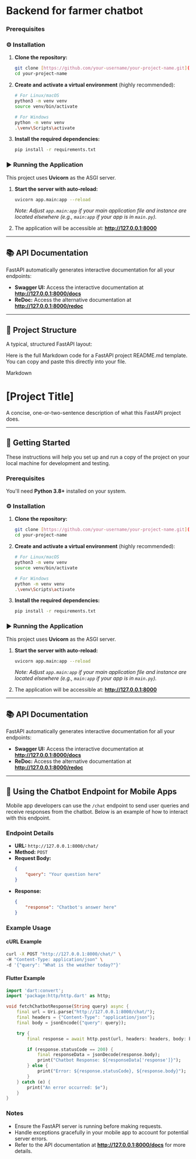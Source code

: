 # Backend for farmer chatbot



### Prerequisites

### ⚙️ Installation

1.  **Clone the repository:**
    ```bash
    git clone [https://github.com/your-username/your-project-name.git](https://github.com/your-username/your-project-name.git)
    cd your-project-name
    ```

2.  **Create and activate a virtual environment** (highly recommended):
    ```bash
    # For Linux/macOS
    python3 -m venv venv
    source venv/bin/activate

    # For Windows
    python -m venv venv
    .\venv\Scripts\activate
    ```

3.  **Install the required dependencies:**
    ```bash
    pip install -r requirements.txt
    ```

### ▶️ Running the Application

This project uses **Uvicorn** as the ASGI server.

1.  **Start the server with auto-reload:**
    ```bash
    uvicorn app.main:app --reload
    ```
    *Note: Adjust `app.main:app` if your main application file and instance are located elsewhere (e.g., `main:app` if your app is in `main.py`).*

2.  The application will be accessible at:
    **http://127.0.0.1:8000**

---

## 📚 API Documentation

FastAPI automatically generates interactive documentation for all your endpoints:

* **Swagger UI:** Access the interactive documentation at **http://127.0.0.1:8000/docs**
* **ReDoc:** Access the alternative documentation at **http://127.0.0.1:8000/redoc**

---

## 📁 Project Structure

A typical, structured FastAPI layout:

Here is the full Markdown code for a FastAPI project README.md template. You can copy and paste this directly into your file.

Markdown

# [Project Title]

A concise, one-or-two-sentence description of what this FastAPI project does.

---

## 🚀 Getting Started

These instructions will help you set up and run a copy of the project on your local machine for development and testing.

### Prerequisites

You'll need **Python 3.8+** installed on your system.

### ⚙️ Installation

1.  **Clone the repository:**
    ```bash
    git clone [https://github.com/your-username/your-project-name.git](https://github.com/your-username/your-project-name.git)
    cd your-project-name
    ```

2.  **Create and activate a virtual environment** (highly recommended):
    ```bash
    # For Linux/macOS
    python3 -m venv venv
    source venv/bin/activate

    # For Windows
    python -m venv venv
    .\venv\Scripts\activate
    ```

3.  **Install the required dependencies:**
    ```bash
    pip install -r requirements.txt
    ```

### ▶️ Running the Application

This project uses **Uvicorn** as the ASGI server.

1.  **Start the server with auto-reload:**
    ```bash
    uvicorn app.main:app --reload
    ```
    *Note: Adjust `app.main:app` if your main application file and instance are located elsewhere (e.g., `main:app` if your app is in `main.py`).*

2.  The application will be accessible at:
    **http://127.0.0.1:8000**

---

## 📚 API Documentation

FastAPI automatically generates interactive documentation for all your endpoints:

* **Swagger UI:** Access the interactive documentation at **http://127.0.0.1:8000/docs**
* **ReDoc:** Access the alternative documentation at **http://127.0.0.1:8000/redoc**

---

## 📱 Using the Chatbot Endpoint for Mobile Apps

Mobile app developers can use the `/chat` endpoint to send user queries and receive responses from the chatbot. Below is an example of how to interact with this endpoint.

### Endpoint Details

- **URL:** `http://127.0.0.1:8000/chat/`
- **Method:** `POST`
- **Request Body:**
    ```json
    {
        "query": "Your question here"
    }
    ```
- **Response:**
    ```json
    {
        "response": "Chatbot's answer here"
    }
    ```

### Example Usage

#### cURL Example
```bash
curl -X POST "http://127.0.0.1:8000/chat/" \
-H "Content-Type: application/json" \
-d '{"query": "What is the weather today?"}'
```

#### Flutter Example
```dart
import 'dart:convert';
import 'package:http/http.dart' as http;

void fetchChatbotResponse(String query) async {
    final url = Uri.parse("http://127.0.0.1:8000/chat/");
    final headers = {"Content-Type": "application/json"};
    final body = jsonEncode({"query": query});

    try {
        final response = await http.post(url, headers: headers, body: body);

        if (response.statusCode == 200) {
            final responseData = jsonDecode(response.body);
            print("Chatbot Response: ${responseData['response']}");
        } else {
            print("Error: ${response.statusCode}, ${response.body}");
        }
    } catch (e) {
        print("An error occurred: $e");
    }
}
```

### Notes
- Ensure the FastAPI server is running before making requests.
- Handle exceptions gracefully in your mobile app to account for potential server errors.
- Refer to the API documentation at **http://127.0.0.1:8000/docs** for more details.
